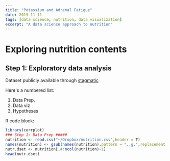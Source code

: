 ```yaml
---
title: "Potassium and Adrenal Fatigue"
date: 2019-11-11
tags: [data science, nutrition, data visualization]
excerpt: "A data science approach to nutrition"
---
```


# Exploring nutrition contents

## Step 1: Exploratory data analysis
Dataset publicly available through [stagmatic](https://gist.github.com/syntagmatic/8702807)

Here's a numbered list:
1. Data Prep.
2. Data viz
3. Hypotheses

R code block:
```r
library(corrplot)
### Step 1: Data Prep #####
nutrition <- read.csv("~/Dropbox/nutrition.csv",header = T)
names(nutrition) <- gsub(names(nutrition),pattern = "..g.",replacement = "",fixed = T)
nutr.dset <- nutrition[,4:ncol(nutrition)-1]
head(nutr.dset)

```
